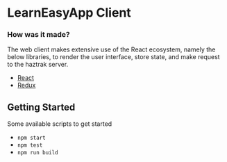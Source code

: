 # LearnEasyApp Client

### How was it made?

The web client makes extensive use of the React ecosystem, namely the below libraries, to
render the user interface, store state, and make request to the haztrak server.

- [React](https://reactjs.org/)
- [Redux](https://redux.js.org/)

## Getting Started

Some available scripts to get started

- `npm start`
- `npm test`
- `npm run build`
